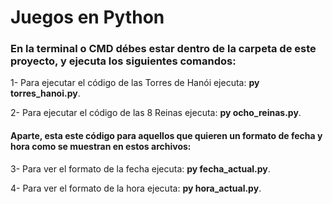 # Juegos en Python

### En la terminal o CMD débes estar dentro de la carpeta de este proyecto, y ejecuta los siguientes comandos:

1- Para ejecutar el código de las Torres de Hanói ejecuta: **py torres_hanoi.py**.

2- Para ejecutar el código de las 8 Reinas ejecuta: **py ocho_reinas.py**.

#### Aparte, esta este código para aquellos que quieren un formato de fecha y hora como se muestran en estos archivos:

3- Para ver el formato de la fecha ejecuta: **py fecha_actual.py**.

4- Para ver el formato de la hora ejecuta: **py hora_actual.py**.